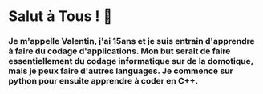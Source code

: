 # **Salut à Tous ! 👋**
### Je m'appelle Valentin, j'ai 15ans et je suis entrain d'apprendre à faire du codage d'applications. Mon but serait de faire essentiellement du codage informatique sur de la domotique, mais je peux faire d'autres languages. Je commence sur python pour ensuite apprendre à coder en C++.

